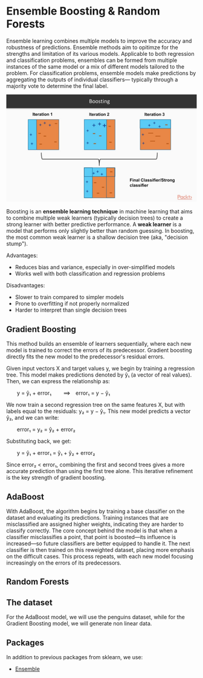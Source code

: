 # Ensemble Boosting & Random Forests

Ensemble learning combines multiple models to improve the accuracy and robustness of predictions. Ensemble methods aim to opitimze for the strengths and limitation of its various models. Applicable to both regression and classification problems, ensembles can be formed from multiple instances of the same model or a mix of different models tailored to the problem. For classification problems, ensemble models make predictions by aggregating the outputs of individual classifiers— typically through a majority vote to determine the final label.

![boosting.jpg](boosting.jpg)

Boosting is an **ensemble learning technique** in machine learning that aims to combine multiple weak learners (typically decision trees) to create a strong learner with better predictive performance. A **weak learner** is a model that performs only slightly better than random guessing. In boosting, the most common weak learner is a shallow decision tree (aka, "decision stump").

Advantages:
- Reduces bias and variance, especially in over-simplified models
- Works well with both classification and regression problems

Disadvantages:
- Slower to train compared to simpler models
- Prone to overfitting if not properly normalized
- Harder to interpret than single decision trees

## Gradient Boosting

This method builds an ensemble of learners sequentially, where each new model is trained to correct the errors of its predecessor. Gradient boosting directly fits the new model to the predecessor's residual errors.

Given input vectors X and target values y, we begin by training a regression tree. This model makes predictions denoted by ŷ₁ (a vector of real values). Then, we can express the relationship as:

  y = ŷ₁ + error₁
  ⟹ error₁ = y − ŷ₁

We now train a second regression tree on the same features X, but with labels equal to the residuals: y₂ = y − ŷ₁. This new model predicts a vector ŷ₂, and we can write:

  error₁ = y₂ = ŷ₂ + error₂

Substituting back, we get:

  y = ŷ₁ + error₁ = ŷ₁ + ŷ₂ + error₂

Since error₂ < error₁, combining the first and second trees gives a more accurate prediction than using the first tree alone. This iterative refinement is the key strength of gradient boosting.

## AdaBoost

With AdaBoost, the algorithm begins by training a base classifier on the dataset and evaluating its predictions. Training instances that are misclassified are assigned higher weights, indicating they are harder to classify correctly. The core concept behind the model is that when a classifier misclassifies a point, that point is boosted—its influence is increased—so future classifiers are better equipped to handle it. The next classifier is then trained on this reweighted dataset, placing more emphasis on the difficult cases. This process repeats, with each new model focusing increasingly on the errors of its predecessors.

## Random Forests

## The dataset

For the AdaBoost model, we will use the penguins dataset, while for the Gradient Boosting model, we will generate non linear data.

## Packages

In addition to previous packages from sklearn, we use:

- [Ensemble](https://scikit-learn.org/stable/api/sklearn.ensemble.html)


